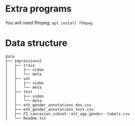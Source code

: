 # Extra programs

You will need ffmpeg: ```apt install ffmpeg```

# Data structure

    data
    ├── impressionv2
    │   ├── train
    │   │   ├── video
    │   │   └── meta
    │   ├── val
    │   │   ├── video
    │   │   └── meta
    │   ├── test
    │   │   ├── video
    │   │   └── meta
    │   ├── eth_gender_annotations_dev.csv
    │   ├── eth_gender_annotations_test.csv
    │   ├── FI_caucasian_subset--att_age_gender--labels.csv
    │   └── Readme.txt